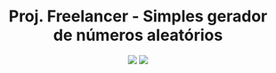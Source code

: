 <h1 align="center"> Proj. Freelancer - Simples gerador de números aleatórios </h1>

<p align="center">
<img src="https://img.shields.io/badge/Version-2.0-green)"/>
<img src="https://img.shields.io/badge/Status-finished-green)"/>
</p>


